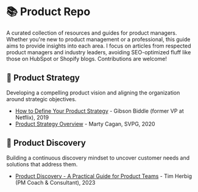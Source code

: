 # 📚 Product Repo
A curated collection of resources and guides for product managers. Whether you're new to product management or a professional, this guide aims to provide insights into each area. I focus on articles from respected product managers and industry leaders, avoiding SEO-optimized fluff like those on HubSpot or Shopify blogs. Contributions are welcome!

## 🧭 Product Strategy
Developing a compelling product vision and aligning the organization around strategic objectives.
* [How to Define Your Product Strategy](https://gibsonbiddle.medium.com/intro-to-product-strategy-60bdf72b17e3) - Gibson Biddle (former VP at Netflix), 2019
* [Product Strategy Overview](https://www.svpg.com/product-strategy-overview/) - Marty Cagan, SVPG, 2020

## 🔎 Product Discovery
Building a continuous discovery mindset to uncover customer needs and solutions that address them.
* [Product Discovery - A Practical Guide for Product Teams](https://herbig.co/product-discovery/) - Tim Herbig (PM Coach & Consultant), 2023
